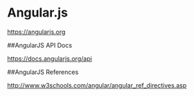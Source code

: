 # Angular.js

https://angularjs.org

##AngularJS API Docs

https://docs.angularjs.org/api

##AngularJS References

http://www.w3schools.com/angular/angular_ref_directives.asp
